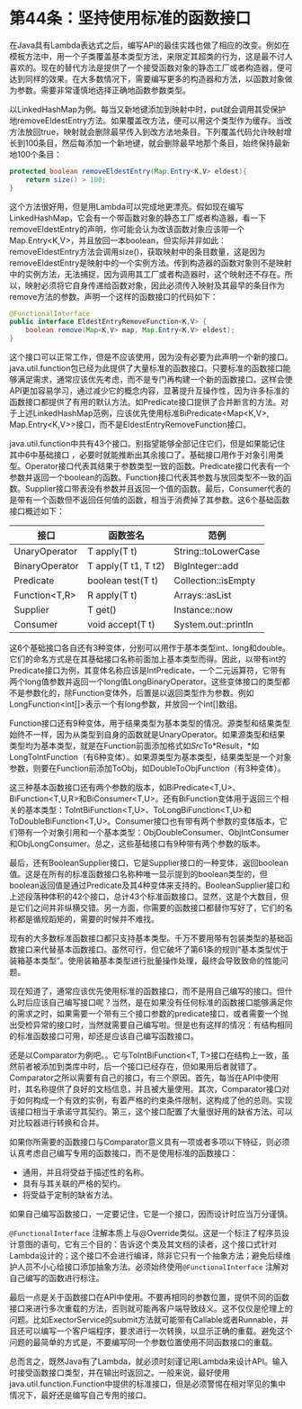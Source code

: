 # 第44条：坚持使用标准的函数接口

在Java具有Lambda表达式之后，编写API的最佳实践也做了相应的改变。例如在模板方法中，用一个子类覆盖基本类型方法，来限定其超类的行为，这是最不讨人喜欢的。现在的替代方法是提供了一个接受函数对象的静态工厂或者构造器，便可达到同样的效果。在大多数情况下，需要编写更多的构造器和方法，以函数对象做为参数。需要非常谨慎地选择正确地函数参数类型。

以LinkedHashMap为例。每当又新地键添加到映射中时，put就会调用其受保护地removeEldestEntry方法。如果覆盖改方法，便可以用这个类型作为缓存。当改方法放回true，映射就会删除最早传入到改方法地条目。下列覆盖代码允许映射增长到100条目，然后每添加一个新地键，就会删除最早地那个条目，始终保持最新地100个条目：

```java
protected boolean removeEldestEntry(Map.Entry<K,V> eldest){
	return size() > 100;
}
```

这个方法很好用，但是用Lambda可以完成地更漂亮。假如现在编写LinkedHashMap，它会有一个带函数对象的静态工厂或者构造器，看一下removeEldestEntry的声明，你可能会认为改该函数对象应该带一个Map.Entry<K,V>，并且放回一本boolean，但实际并非如此：removeEldestEntry方法会调用size()，获取映射中的条目数量，这是因为removeEldestEntry是映射中的一个实例方法。传到构造器的函数对象则不是映射中的实例方法，无法捕捉，因为调用其工厂或者构造器时，这个映射还不存在。所以，映射必须将它自身传递给函数对象，因此必须传入映射及其最早的条目作为remove方法的参数。声明一个这样的函数接口的代码如下：

```java
@FunctionalInterface
public interface EldestEntryRemoveFunction<K,V> {
    boolean remove(Map<K,V> map, Map.Entry<K,V> eldest);
}
```

这个接口可以正常工作，但是不应该使用，因为没有必要为此声明一个新的接口。java.util.function包已经为此提供了大量标准的函数接口。只要标准的函数接口能够满足需求，通常应该优先考虑，而不是专门再构建一个新的函数接口。这样会使API更加容易学习，通过减少它的概念内容，显著提升互操作性，因为许多标准的函数接口都提供了有用的默认方法。如Predicate接口提供了合并断言的方法。对于上述LinkedHashMap范例，应该优先使用标准BiPredicate<Map<K,V>, Map.Entry<K,V>>接口，而不是EldestEntryRemoveFunction接口。

java.util.function中共有43个接口。别指望能够全部记住它们，但是如果能记住其中6中基础接口 ，必要时就能推断出其余接口了。基础接口用作于对象引用类型。Operator接口代表其结果于参数类型一致的函数。Predicate接口代表有一个参数并返回一个boolean的函数。Function接口代表其参数与放回类型不一致的函数。Supplier接口带表没有参数并且返回一个值的函数。最后，Consumer代表的是带有一个函数但不返回任何值的函数，相当于消费掉了其参数。这6个基础函数接口概述如下：

| 接口 | 函数签名 | 范例 |
| --- | --- | --- |
| UnaryOperator<T> | T apply(T t) | String::toLowerCase |
| BinaryOperator<T> | T apply(T t1, T t2) | BigInteger::add |
| Predicate<T> | boolean test(T t) | Collection::isEmpty |
| Function<T,R> | R apply(T t) | Arrays::asList |
| Supplier<T> | T get() | Instance::now |
| Consumer<T> | void accept(T t) | System.out::println |

这6个基础接口各自还有3种变体，分别可以用作于基本类型int、long和double。它们的命名方式是在其基础接口名称前面加上基本类型而得。因此，以带有int的Predicate接口为例，其变体名称应该是IntPredicate，一个二元运算符，它带有两个long值参数并返回一个long值LongBinaryOperator。这些变体接口的类型都不是参数化的，除Function变体外，后置是以返回类型作为参数。例如LongFunction<int[]>表示一个有long参数，并放回一个int[]数组。

Function接口还有9种变体，用于结果类型为基本类型的情况。源类型和结果类型始终不一样，因为从类型到自身的函数就是UnaryOperator。如果源类型和结果类型均为基本类型，就是在Function前面添加格式如*Src*To*Result，*如LongToIntFunction（有6种变体）。如果源类型为基本类型，结果类型是一个对象参数，则要在Function前添加<Src>ToObj，如DoubleToObjFunction（有3种变体）。

这三种基本函数接口还有两个参数的版本，如BiPredicate<T,U>、BiFunction<T,U,R>和BiConsumer<T,U>。还有BiFunction变体用于返回三个相关的基本类型：ToIntBiFunction<T,U>、ToLongBiFunction<T,U>和ToDoubleBiFunction<T,U>。Consumer接口也有带有两个参数的变体版本，它们带有一个对象引用和一个基本类型：ObjDoubleConsumer<T>、ObjIntConsumer<T>和ObjLongConsumer<T>。总之，这些基础接口有9种带有两个参数的版本。

最后，还有BooleanSupplier接口，它是Supplier接口的一种变体，返回boolean值。这是在所有的标准函数接口名称种唯一显示提到的boolean类型的，但boolean返回值是通过Predicate及其4种变体来支持的。BooleanSupplier接口和上述段落种体积的42个接口，总计43个标准函数接口。显然，这是个大数目，但是它们之间并非纵横交错。另一方面，你需要的函数接口都替你写好了，它们的名称都是循规蹈矩的，需要的时候并不难找。

现有的大多数标准函数接口都只支持基本类型。千万不要用带有包装类型的基础函数接口来代替基本函数接口。虽然可行，但它破坏了第61条的规则“基本类型优于装箱基本类型”。使用装箱基本类型进行批量操作处理，最终会导致致命的性能问题。

现在知道了，通常应该优先使用标准的函数接口，而不是用自己编写的接口。但什么时后应该自己编写接口呢？当然，是在如果没有任何标准的函数接口能够满足你的需求之时，如果需要一个带有三个接口参数的predicate接口，或者需要一个抛出受检异常的接口时，当然就需要自己编写啦。但是也有这样的情况：有结构相同的标准函数接口可用，却还是应该自己编写函数接口。

还是以Comparator<T>为例吧。。它与ToIntBiFunction<T, T>接口在结构上一致，虽然前者被添加到类库中时，后一个接口已经存在，但如果用后者就错了。Comparator之所以需要有自己的接口，有三个原因。首先，每当在API中使用时，其名称提供了良好的文档信息，并且被大量使用。其次，Comparator接口对于如何构成一个有效的实例，有着严格的约束条件限制，这构成了他的总则。实现该接口相当于承诺守其契约。第三，这个接口配置了大量很好用的缺省方法，可以对比较器进行转换和合并。

如果你所需要的函数接口与Comparator意义具有一项或者多项以下特征，则必须认真考虑自己编写专用的函数接口，而不是使用标准的函数接口：

- 通用，并且将受益于描述性的名称。
- 具有与其关联的严格的契约。
- 将受益于定制的缺省方法。

如果自己编写函数接口，一定要记住，它是一个接口，因而设计时应当万分谨慎。

`@FunctionalInterface` 注解本质上与@Override类似。这是一个标注了程序员设计意图的语句，它有三个目的：告诉这个类及其文档的读者，这个接口式针对Lambda设计的；这个接口不会进行编译，除非它只有一个抽象方法；避免后续维护人员不小心给接口添加抽象方法。必须始终使用`@FunctionalInterface` 注解对自己编写的函数进行标注。 

最后一点是关于函数接口在API中使用。不要再相同的参数位置，提供不同的函数接口来进行多次重载的方法，否则就可能再客户端导致歧义。这不仅仅是伦理上的问题。比如ExectorService的submit方法就可能带有Callable<T>或者Runnable，并且还可以编写一个客户端程序，要求进行一次转换，以显示正确的重载。避免这个问题的最简单的方式是，不要编写同一个参数位置使用不同函数接口的重载。

总而言之，既然Java有了Lambda，就必须时刻谨记用Lambda来设计API。输入时接受函数接口类型，并在输出时返回之。一般来说，最好使用java.util.function.Function中提供的标准接口，但是必须警惕在相对罕见的集中情况下，最好还是编写自己专用的接口。